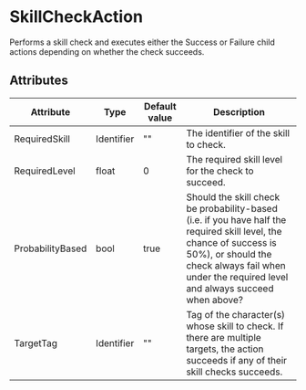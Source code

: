 # SkillCheckAction

Performs a skill check and executes either the Success or Failure child actions depending on whether the check succeeds.

## Attributes

| Attribute        | Type       | Default value | Description                                                                                                                                                                                                               |
|------------------|------------|---------------|---------------------------------------------------------------------------------------------------------------------------------------------------------------------------------------------------------------------------|
| RequiredSkill    | Identifier | ""            | The identifier of the skill to check.                                                                                                                                                                                     |
| RequiredLevel    | float      | 0             | The required skill level for the check to succeed.                                                                                                                                                                        |
| ProbabilityBased | bool       | true          | Should the skill check be probability-based (i.e. if you have half the required skill level, the chance of success is 50%), or should the check always fail when under the required level and always succeed when above?  |
| TargetTag        | Identifier | ""            | Tag of the character(s) whose skill to check. If there are multiple targets, the action succeeds if any of their skill checks succeeds.                                                                                   |



